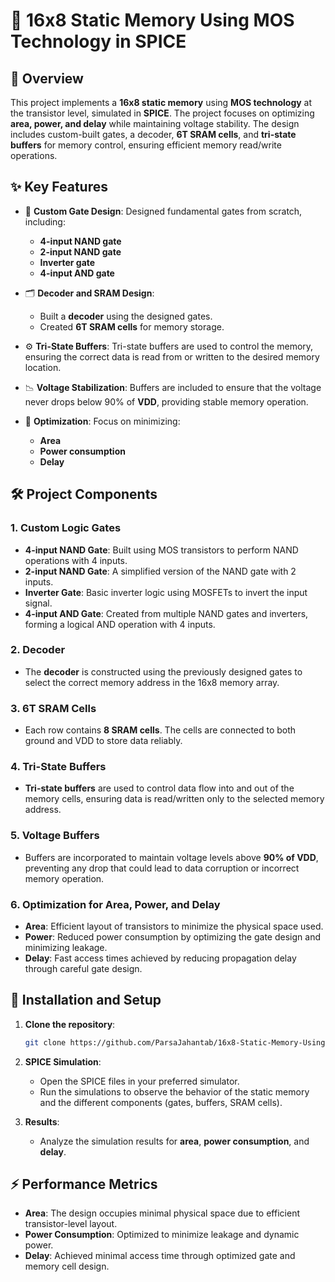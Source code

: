 # 🧠 16x8 Static Memory Using MOS Technology in SPICE

## 📘 Overview

This project implements a **16x8 static memory** using **MOS technology** at the transistor level, simulated in **SPICE**. The project focuses on optimizing **area, power, and delay** while maintaining voltage stability. The design includes custom-built gates, a decoder, **6T SRAM cells**, and **tri-state buffers** for memory control, ensuring efficient memory read/write operations.

## ✨ Key Features

- 🧮 **Custom Gate Design**: Designed fundamental gates from scratch, including:
  - **4-input NAND gate**
  - **2-input NAND gate**
  - **Inverter gate**
  - **4-input AND gate**
  
- 🗂️ **Decoder and SRAM Design**:
  - Built a **decoder** using the designed gates.
  - Created **6T SRAM cells** for memory storage.
  
- ⚙️ **Tri-State Buffers**: Tri-state buffers are used to control the memory, ensuring the correct data is read from or written to the desired memory location.

- 📉 **Voltage Stabilization**: Buffers are included to ensure that the voltage never drops below 90% of **VDD**, providing stable memory operation.

- 🔧 **Optimization**: Focus on minimizing:
  - **Area**
  - **Power consumption**
  - **Delay**

## 🛠️ Project Components

### 1. **Custom Logic Gates**
   - **4-input NAND Gate**: Built using MOS transistors to perform NAND operations with 4 inputs.
   - **2-input NAND Gate**: A simplified version of the NAND gate with 2 inputs.
   - **Inverter Gate**: Basic inverter logic using MOSFETs to invert the input signal.
   - **4-input AND Gate**: Created from multiple NAND gates and inverters, forming a logical AND operation with 4 inputs.

### 2. **Decoder**
   - The **decoder** is constructed using the previously designed gates to select the correct memory address in the 16x8 memory array.

### 3. **6T SRAM Cells**
   - Each row contains **8 SRAM cells**. The cells are connected to both ground and VDD to store data reliably.

### 4. **Tri-State Buffers**
   - **Tri-state buffers** are used to control data flow into and out of the memory cells, ensuring data is read/written only to the selected memory address.

### 5. **Voltage Buffers**
   - Buffers are incorporated to maintain voltage levels above **90% of VDD**, preventing any drop that could lead to data corruption or incorrect memory operation.

### 6. **Optimization for Area, Power, and Delay**
   - **Area**: Efficient layout of transistors to minimize the physical space used.
   - **Power**: Reduced power consumption by optimizing the gate design and minimizing leakage.
   - **Delay**: Fast access times achieved by reducing propagation delay through careful gate design.

## 🚀 Installation and Setup

1. **Clone the repository**:
   ```bash
   git clone https://github.com/ParsaJahantab/16x8-Static-Memory-Using-MOS-Technology-in-SPICE.git
   ```

2. **SPICE Simulation**:
   - Open the SPICE files in your preferred simulator.
   - Run the simulations to observe the behavior of the static memory and the different components (gates, buffers, SRAM cells).

3. **Results**:
   - Analyze the simulation results for **area**, **power consumption**, and **delay**.

## ⚡ Performance Metrics

- **Area**: The design occupies minimal physical space due to efficient transistor-level layout.
- **Power Consumption**: Optimized to minimize leakage and dynamic power.
- **Delay**: Achieved minimal access time through optimized gate and memory cell design.

